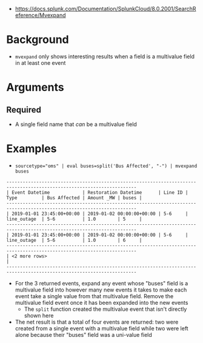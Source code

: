 - https://docs.splunk.com/Documentation/SplunkCloud/8.0.2001/SearchReference/Mvexpand
# Background
- `mvexpand` only shows interesting results when a field is a multivalue field in at least one event
# Arguments
## Required
- A single field name that *can* be a multivalue field
# Examples
- `sourcetype="oms" | eval buses=split('Bus Affected', "-") | mvexpand buses`
```
----------------------------------------------------------------------------------------------------------------------
| Event Datetime            | Restoration Datetime      | Line ID | Type         | Bus Affected | Amount _MW | buses |
----------------------------------------------------------------------------------------------------------------------
| 2019-01-01 23:45:00+00:00 | 2019-01-02 00:00:00+00:00 | 5-6     | line_outage  | 5-6          | 1.0        | 5     | 
----------------------------------------------------------------------------------------------------------------------
| 2019-01-01 23:45:00+00:00 | 2019-01-02 00:00:00+00:00 | 5-6     | line_outage  | 5-6          | 1.0        | 6     |
----------------------------------------------------------------------------------------------------------------------
| <2 more rows>                                                                                                      |
----------------------------------------------------------------------------------------------------------------------
```
- For the 3 returned events, expand any event whose "buses" field is a multivalue field into however many new events it takes to make each event take
  a single value from that multivalue field. Remove the multivalue field event once it has been expanded into the new events
  - The `split` function created the multivalue event that isn't directly shown here
- The net result is that a total of four events are returned: two were created from a single event with a multivalue field while two were left alone
  because their "buses" field was a uni-value field